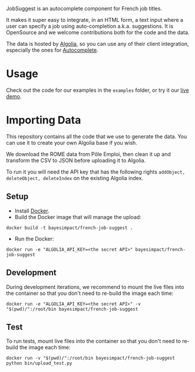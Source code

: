 JobSuggest is an autocomplete component for French job titles.

It makes it super easy to integrate, in an HTML form, a text input where a user
can specify a job using auto-completion a.k.a. suggestions. It is OpenSource
and we welcome contributions both for the code and the data.

The data is hosted by [Algolia](https://www.algolia.com), so you can use any of
their client integration, especially the ones for
[Autocomplete](https://www.algolia.com/doc/search/auto-complete).

# Usage

Check out the code for our examples in the `examples` folder, or try it our
[live demo](https://cdn.rawgit.com/bayesimpact/french-job-suggest/master/examples/angular.html).

# Importing Data

This repository contains all the code that we use to generate the data. You can
use it to create your own Algolia base if you wish.

We download the ROME data from Pôle Emploi, then clean it up and transform the
CSV to JSON before uploading it to Algolia.

To run it you will need the API key that has the following rights `addObject,
deleteObject, deleteIndex` on the existing Algolia index.

## Setup

* Install [Docker](https://docs.docker.com/engine/installation/).
* Build the Docker image that will manage the upload:
```
docker build -t bayesimpact/french-job-suggest .
```
* Run the Docker:
```
docker run -e "ALGOLIA_API_KEY=<the secret API>" bayesimpact/french-job-suggest
```

## Development

During development iterations, we recommend to mount the live files into the container so that you don't need to re-build the image each time:
```
docker run -e "ALGOLIA_API_KEY=<the secret API>" -v "$(pwd)/":/root/bin bayesimpact/french-job-suggest
```

## Test

To run tests, mount live files into the container so that you don't need to re-build the image each time:

```
docker run -v "$(pwd)/":/root/bin bayesimpact/french-job-suggest python bin/upload_test.py
```
